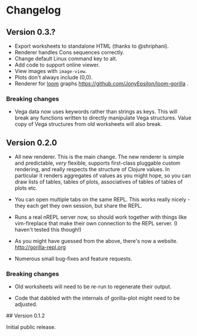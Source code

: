 # Changelog

## Version 0.3.?

- Export worksheets to standalone HTML (thanks to @shriphani).
- Renderer handles Cons sequences correctly.
- Change default Linux command key to alt.
- Add code to support online viewer.
- View images with `image-view`.
- Plots don't always include (0,0).
- Renderer for [loom](https://github.com/aysylu/loom) graphs https://github.com/JonyEpsilon/loom-gorilla .

### Breaking changes

- Vega data now uses keywords rather than strings as keys. This will break any functions written to directly manipulate
  Vega structures. Value copy of Vega structures from old worksheets will also break.

## Version 0.2.0

- All new renderer. This is the main change. The new renderer is simple and predictable, _very_ flexible, supports
  first-class pluggable custom rendering, and really respects the structure of Clojure values. In particular it renders
  aggregates of values as you might hope, so you can draw lists of tables, tables of plots, associatives of tables of
  tables of plots etc.

- You can open multiple tabs on the same REPL. This works really nicely - they each get they own session, but share the
  REPL.

- Runs a real nREPL server now, so should work together with things like vim-fireplace that make their own connection
  to the REPL server. (I haven't tested this though!)

- As you might have guessed from the above, there's now a website. http://gorilla-repl.org

- Numerous small bug-fixes and feature requests.

### Breaking changes

- Old worksheets will need to be re-run to regenerate their output.

- Code that dabbled with the internals of gorilla-plot might need to be adjusted.


## Version 0.1.2

Initial public release.